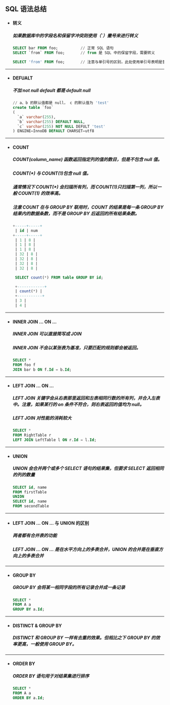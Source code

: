 ## SQL 语法总结
- #### 转义
  ##### 如果数据库中的字段名和保留字冲突则使用（\`）撇号来进行转义
  ```SQL
  SELECT bar FROM foo;          // 正常 SQL 语句
  SELECT `from` FROM foo;       // from 是 SQL 中的保留字段，需要转义

  SELECT 'from' FROM foo;       // 注意与单引号的区别，此处使用单引号表明是普通字符串，返回结果是 'from'
  ```




---
- #### DEFUALT
  ##### 不加 not null default 都是 default null
  ```SQL
  // a、b 的默认值都是 null， c 的默认值为 'test'
  create table `foo`
  (  
    `a` varchar(255),
    `b` varchar(255) DEFAULT NULL,
    `c` varchar(255) NOT NULL DEFULT 'test'
  ) ENGINE=InnoDB DEFAULT CHARSET=utf8
  ```




---
- #### COUNT
  ##### COUNT(column_name) 函数返回指定列的值的数目，但是不包含 null 值。
  ##### COUNT(*) 与 COUNT(1)包含 null 值。
  ##### 通常情况下 COUNT(*) 会扫描所有列，而 COUNT(1)只扫描第一列，所以一般 COUNT(1) 的效率高。
  ##### 注意 COUNT 在与 GROUP BY 联用时，COUNT 的结果是每一条 GROUP BY 结果内的数据条数，而不是 GROUP BY 后返回的所有结果条数。
  ```SQL
  +-----+-----+
   | id | num
  +-----+-----+
   | 1 | 8 |
   | 1 | 8 |
   | 1 | 8 |
   | 32 | 8 |
   | 32 | 8 |
   | 32 | 8 |
   | 32 | 8 |

   SELECT count(*) FROM table GROUP BY id;

   +------------+
   | count(*) |
   +-----------+
   | 3 |
   | 4 |  
  ```




---
- #### INNER JOIN ... ON ...
  ##### INNER JOIN 可以直接简写成 JOIN
  ##### INNER JOIN 不会以某张表为基准，只要匹配的规则都会被返回。
  ```SQL
  SELECT *
  FROM foo f
  JOIN bar b ON f.Id = b.Id;
  ```


---
- #### LEFT JOIN ... ON ...
  ##### LEFT JOIN 关键字会从右表那里返回和左表相同行数的所有列，并合入左表中。注意，如果某行的 on 条件不符合，则右表返回的值均为 null。
  ##### LEFT JOIN 对性能的消耗较大
  ```SQL
  SELECT *
  FROM RightTable r
  LEFT JOIN LeftTable l ON r.Id = l.Id;
  ```


---
- #### UNION
  ##### UNION 会合并两个或多个 SELECT 语句的结果集，但要求 SELECT 返回相同的列的数量
  ```SQL
  SELECT id, name
  FROM firstTable
  UNION
  SELECT id, name
  FROM secondTable
  ```


---
- #### LEFT JOIN ... ON ... 与 UNION 的区别
  ##### 两者都有合并表的功能
  ##### LEFT JOIN ... ON ... 是在水平方向上的多表合并，UNION 的合并是在垂直方向上的多表合并




---
- #### GROUP BY
  ##### GROUP BY 会将某一相同字段的所有记录合并成一条记录
  ```SQL
  SELECT *
  FROM A a
  GROUP BY a.Id;
  ```



---
- #### DISTINCT & GROUP BY
  ##### DISTINCT 和 GROUP BY 一样有去重的效果。但相比之下 GROUP BY 的效率更高，一般使用 GROUP BY。




---
- #### ORDER BY
  ##### ORDER BY  语句用于对结果集进行排序
  ```SQL
  SELECT *
  FROM A a
  ORDER BY a.Id;
  ```
